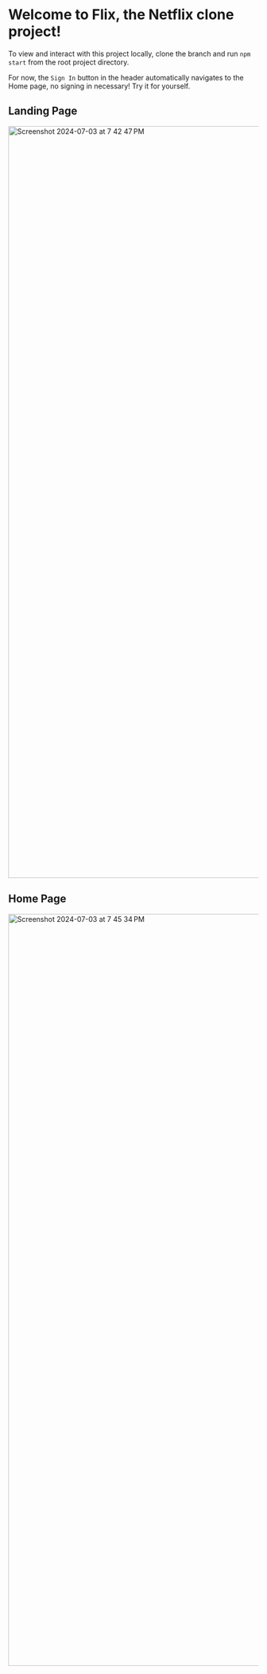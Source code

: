 # Welcome to Flix, the Netflix clone project! 

To view and interact with this project locally, clone the branch and run `npm start` from the root project directory.

For now, the `Sign In` button in the header automatically navigates to the Home page, no signing in necessary! Try it for yourself.

## Landing Page
<img width="1510" alt="Screenshot 2024-07-03 at 7 42 47 PM" src="https://github.com/seyi91/flix/assets/52187012/a420cc95-b613-492c-a869-3f37866d8985">

## Home Page
<img width="1510" alt="Screenshot 2024-07-03 at 7 45 34 PM" src="https://github.com/seyi91/flix/assets/52187012/42446919-9856-48d5-87e1-b56aa56c0e3f">


